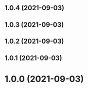 ## 1.0.4 (2021-09-03)



## 1.0.3 (2021-09-03)



## 1.0.2 (2021-09-03)



## 1.0.1 (2021-09-03)



# 1.0.0 (2021-09-03)



